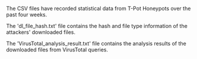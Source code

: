 The CSV files have recorded statistical data from T-Pot Honeypots over the past four weeks.

The 'dl_file_hash.txt' file contains the hash and file type information of the attackers' downloaded files.

The 'VirusTotal_analysis_result.txt' file contains the analysis results of the downloaded files from VirusTotal queries.
